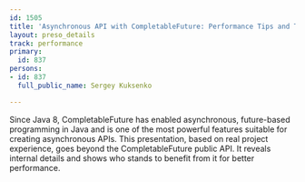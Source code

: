 ```yaml
---
id: 1505
title: 'Asynchronous API with CompletableFuture: Performance Tips and Tricks '
layout: preso_details
track: performance
primary:
  id: 837
persons:
- id: 837
  full_public_name: Sergey Kuksenko

---
```

Since Java 8, CompletableFuture has enabled asynchronous, future-based programming in Java and is one of the most powerful features suitable for creating asynchronous APIs. This presentation, based on real project experience, goes beyond the CompletableFuture public API. It reveals internal details and shows who stands to benefit from it for better performance.